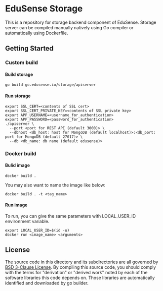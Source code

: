 EduSense Storage
================

This is a repository for storage backend component of EduSense.
Storage server can be compiled manually natively using Go compiler or
automatically using Dockerfile.

## Getting Started

### Custom build

#### Build storage
```
go build go.edusense.io/storage/apiserver
```

#### Run storage
```
export SSL_CERT=<contents of SSL cert>
export SSL_CERT_PRIVATE_KEY=<contents of SSL private key>
export APP_USERNAME=<username_for_authentication>
export APP_PASSWORD=<password_for_authentication>
./apiserver \
  --port <port for REST API (default 3000)> \
  --dbhost <db_host: host for MongoDB (default localhost)>:<db_port: port for MongoDB (default 27017)> \
  --db <db_name: db name (default edusense)>
```

### Docker build

#### Bulid image
```
docker build .
```

You may also want to name the image like below:
```
docker build . -t <tag_name>
```


#### Run image
To run, you can give the same parameters with LOCAL_USER_ID environment
variable.
```
export LOCAL_USER_ID=$(id -u)
docker run <image_name> <arguments>
```

## License

The source code in this directory and its subdirectories are all governed
by [BSD 3-Clause License](LICENSE). By compiling this source code, you should
comply with the terms for "derivation" or "derived work" noted by each of the
software libraries this code depends on. Those libraries are automatically
identified and downloaded by go builder.
